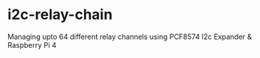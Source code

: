 # i2c-relay-chain
Managing upto 64 different relay channels using PCF8574 I2c Expander &amp; Raspberry Pi 4
